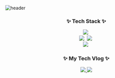 ![header](https://capsule-render.vercel.app/api?type=waving&color=FFB6C1&height=300&section=header&text=Youjin's%20github&fontSize=90&fontColor=FFB6C1)
<br/>
<h3 align="center">✨ Tech Stack ✨</h3>
<div align="center">
  <img src="https://img.shields.io/badge/Java-20232a.svg?style=for-the-badge&logo=&logoColor=6DB33F" />&nbsp
</div>
<div align="center">
  <img src="https://img.shields.io/badge/srping-20232a.svg?style=for-the-badge&logo=spring&logoColor=6DB33F" />&nbsp
  <img src="https://img.shields.io/badge/spring boot-20232a.svg?style=for-the-badge&logo=springboot&logoColor=6DB33F" />&nbsp
</div>
<div align="center">
  <img src="https://img.shields.io/badge/mysql-20232a.svg?style=for-the-badge&logo=mysql&logoColor=4479A1" />&nbsp
</div>
<div align="center">
  <h3 align="center">✨ My Tech Vlog ✨</h3>
  <a href="https://velog.io/@chldbwls/posts" target="_blank">
  <img src="https://img.shields.io/badge/Velog-20C997?style=flat&logo=Velog&logoColor=white"/>
</a>

  <a href="https://dbwls-log.tistory.com/" target="_blank">
  <img src="https://img.shields.io/badge/tistory-FF5A4A?style=flat&logo=tistory&logoColor=white"/>
</a>

</div>

<br>


<!--
**chldbwls/chldbwls** is a ✨ _special_ ✨ repository because its `README.md` (this file) appears on your GitHub profile.

Here are some ideas to get you started:

- 🔭 I’m currently working on ...
- 🌱 I’m currently learning ...
- 👯 I’m looking to collaborate on ...
- 🤔 I’m looking for help with ...
- 💬 Ask me about ...
- 📫 How to reach me: ...
- 😄 Pronouns: ...
- ⚡ Fun fact: ...
-->
